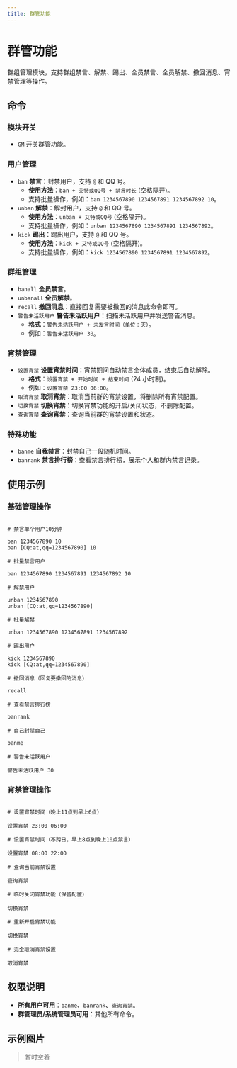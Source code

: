```yaml
---
title: 群管功能
---
```


# 群管功能

群组管理模块，支持群组禁言、解禁、踢出、全员禁言、全员解禁、撤回消息、宵禁管理等操作。

## 命令

### 模块开关

- `GM` 开关群管功能。

### 用户管理

- `ban` **禁言**：封禁用户，支持 `@` 和 QQ 号。
  - **使用方法**：`ban + 艾特或QQ号 + 禁言时长` (空格隔开)。
  - 支持批量操作，例如：`ban 1234567890 1234567891 1234567892 10`。
- `unban` **解禁**：解封用户，支持 `@` 和 QQ 号。
  - **使用方法**：`unban + 艾特或QQ号` (空格隔开)。
  - 支持批量操作，例如：`unban 1234567890 1234567891 1234567892`。
- `kick` **踢出**：踢出用户，支持 `@` 和 QQ 号。
  - **使用方法**：`kick + 艾特或QQ号` (空格隔开)。
  - 支持批量操作，例如：`kick 1234567890 1234567891 1234567892`。

### 群组管理

- `banall` **全员禁言**。
- `unbanall` **全员解禁**。
- `recall` **撤回消息**：直接回复需要被撤回的消息此命令即可。
- `警告未活跃用户` **警告未活跃用户**：扫描未活跃用户并发送警告消息。
  - **格式**：`警告未活跃用户 + 未发言时间（单位：天）`。
  - 例如：`警告未活跃用户 30`。

### 宵禁管理

- `设置宵禁` **设置宵禁时间**：宵禁期间自动禁言全体成员，结束后自动解除。
  - **格式**：`设置宵禁 + 开始时间 + 结束时间` (24 小时制)。
  - 例如：`设置宵禁 23:00 06:00`。
- `取消宵禁` **取消宵禁**：取消当前群的宵禁设置，将删除所有宵禁配置。
- `切换宵禁` **切换宵禁**：切换宵禁功能的开启/关闭状态，不删除配置。
- `查询宵禁` **查询宵禁**：查询当前群的宵禁设置和状态。

### 特殊功能

- `banme` **自我禁言**：封禁自己一段随机时间。
- `banrank` **禁言排行榜**：查看禁言排行榜，展示个人和群内禁言记录。

## 使用示例

### 基础管理操作

```

# 禁言单个用户10分钟

ban 1234567890 10
ban [CQ:at,qq=1234567890] 10

# 批量禁言用户

ban 1234567890 1234567891 1234567892 10

# 解禁用户

unban 1234567890
unban [CQ:at,qq=1234567890]

# 批量解禁

unban 1234567890 1234567891 1234567892

# 踢出用户

kick 1234567890
kick [CQ:at,qq=1234567890]

# 撤回消息（回复要撤回的消息）

recall

# 查看禁言排行榜

banrank

# 自己封禁自己

banme

# 警告未活跃用户

警告未活跃用户 30

```

### 宵禁管理操作

```

# 设置宵禁时间（晚上11点到早上6点）

设置宵禁 23:00 06:00

# 设置宵禁时间（不跨日，早上8点到晚上10点禁言）

设置宵禁 08:00 22:00

# 查询当前宵禁设置

查询宵禁

# 临时关闭宵禁功能（保留配置）

切换宵禁

# 重新开启宵禁功能

切换宵禁

# 完全取消宵禁设置

取消宵禁

```

## 权限说明

- **所有用户可用**：`banme`、`banrank`、`查询宵禁`。
- **群管理员/系统管理员可用**：其他所有命令。

## 示例图片

> 暂时空着
